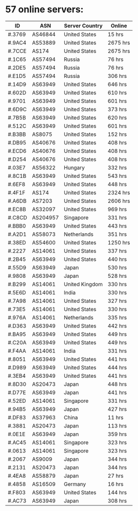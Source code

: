 # 57 online servers:

| ID | ASN | Server Country | Online |
| ------ | ------ | ------ | ------ |
| #.3769 | AS46844 | United States | 15 hrs |
| #.9AC4 | AS53889 | United States | 2675 hrs |
| #.7CCE | AS174 | United States | 2675 hrs |
| #.1C65 | AS57494 | Russia | 76 hrs |
| #.2DE5 | AS57494 | Russia | 76 hrs |
| #.E1D5 | AS57494 | Russia | 306 hrs |
| #.14D9 | AS63949 | United States | 646 hrs |
| #.602D | AS63949 | United States | 610 hrs |
| #.9701 | AS63949 | United States | 601 hrs |
| #.6D9C | AS63949 | United States | 373 hrs |
| #.7B5B | AS63949 | United States | 620 hrs |
| #.512C | AS63949 | United States | 601 hrs |
| #.B3BB | AS8075 | United States | 152 hrs |
| #.DB95 | AS40676 | United States | 408 hrs |
| #.ECD6 | AS40676 | United States | 408 hrs |
| #.D254 | AS40676 | United States | 408 hrs |
| #.03E7 | AS56322 | Hungary | 332 hrs |
| #.8C1B | AS63949 | United States | 543 hrs |
| #.6EF8 | AS63949 | United States | 448 hrs |
| #.4F1F | AS174 | United States | 2324 hrs |
| #.A6DB | AS7203 | United States | 2606 hrs |
| #.EC8B | AS32097 | United States | 969 hrs |
| #.C8CD | AS204957 | Singapore | 331 hrs |
| #.BBB0 | AS63949 | United States | 443 hrs |
| #.A2D1 | AS58073 | Netherlands | 351 hrs |
| #.38ED | AS54600 | United States | 1250 hrs |
| #.2227 | AS14061 | United States | 337 hrs |
| #.2B45 | AS63949 | United States | 440 hrs |
| #.55D9 | AS63949 | Japan | 530 hrs |
| #.9808 | AS63949 | Japan | 528 hrs |
| #.B299 | AS14061 | United Kingdom | 330 hrs |
| #.5E6D | AS14061 | India | 330 hrs |
| #.7A98 | AS14061 | United States | 327 hrs |
| #.73E5 | AS14061 | United States | 330 hrs |
| #.976A | AS14061 | Netherlands | 335 hrs |
| #.D363 | AS63949 | United States | 442 hrs |
| #.BA95 | AS63949 | United States | 449 hrs |
| #.C20A | AS63949 | United States | 449 hrs |
| #.F4AA | AS14061 | India | 331 hrs |
| #.8051 | AS63949 | United States | 441 hrs |
| #.D989 | AS63949 | United States | 444 hrs |
| #.3EB4 | AS63949 | United States | 441 hrs |
| #.8D30 | AS20473 | Japan | 448 hrs |
| #.D77E | AS63949 | Japan | 441 hrs |
| #.52ED | AS14061 | Singapore | 331 hrs |
| #.94B5 | AS63949 | Japan | 427 hrs |
| #.DF83 | AS37963 | China | 11 hrs |
| #.3881 | AS20473 | Japan | 113 hrs |
| #.0E1E | AS63949 | Japan | 359 hrs |
| #.AC45 | AS14061 | Singapore | 323 hrs |
| #.0613 | AS14061 | Singapore | 323 hrs |
| #.2067 | AS9009 | Japan | 344 hrs |
| #.2131 | AS20473 | Japan | 344 hrs |
| #.4EA8 | AS58879 | Japan | 27 hrs |
| #.4858 | AS16509 | Germany | 16 hrs |
| #.F803 | AS63949 | United States | 144 hrs |
| #.AC73 | AS63949 | Japan | 308 hrs |

